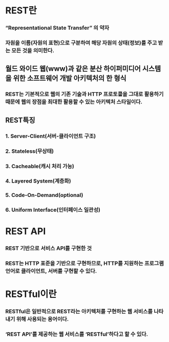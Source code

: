 # REST란
### “Representational State Transfer” 의 약자
### 자원을 이름(자원의 표현)으로 구분하여 해당 자원의 상태(정보)를 주고 받는 모든 것을 의미한다.

## 월드 와이드 웹(www)과 같은 분산 하이퍼미디어 시스템을 위한 소프트웨어 개발 아키텍처의 한 형식
### REST는 기본적으로 웹의 기존 기술과 HTTP 프로토콜을 그대로 활용하기 때문에 웹의 장점을 최대한 활용할 수 있는 아키텍처 스타일이다.

## REST특징
### 1. Server-Client(서버-클라이언트 구조)
### 2. Stateless(무상태)
### 3. Cacheable(캐시 처리 가능)
### 4. Layered System(계층화)
### 5. Code-On-Demand(optional)
### 6. Uniform Interface(인터페이스 일관성)

# REST API
### REST 기반으로 서비스 API를 구현한 것
### REST는 HTTP 표준을 기반으로 구현하므로, HTTP를 지원하는 프로그램 언어로 클라이언트, 서버를 구현할 수 있다.

# RESTful이란
### RESTful은 일반적으로 REST라는 아키텍처를 구현하는 웹 서비스를 나타내기 위해 사용되는 용어이다.
### ‘REST API’를 제공하는 웹 서비스를 ‘RESTful’하다고 할 수 있다.
